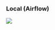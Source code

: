 ### Local (Airflow)

![](https://i.pinimg.com/originals/5e/f0/43/5ef0432ce7d197bf08183a62be7910e8.jpg)
